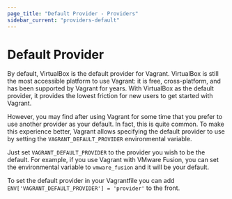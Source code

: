 ```yaml
---
page_title: "Default Provider - Providers"
sidebar_current: "providers-default"
---
```


# Default Provider

By default, VirtualBox is the default provider for Vagrant. VirtualBox is
still the most accessible platform to use Vagrant: it is free, cross-platform,
and has been supported by Vagrant for years. With VirtualBox as the default
provider, it provides the lowest friction for new users to get started with
Vagrant.

However, you may find after using Vagrant for some time that you prefer
to use another provider as your default. In fact, this is quite common.
To make this experience better, Vagrant allows specifying the default
provider to use by setting the `VAGRANT_DEFAULT_PROVIDER` environmental
variable.

Just set `VAGRANT_DEFAULT_PROVIDER` to the provider you wish to be the
default. For example, if you use Vagrant with VMware Fusion, you can set
the environmental variable to `vmware_fusion` and it will be your default.

To set the default provider in your Vagrantfile you can add
`ENV['VAGRANT_DEFAULT_PROVIDER'] = 'provider'` to the front.
